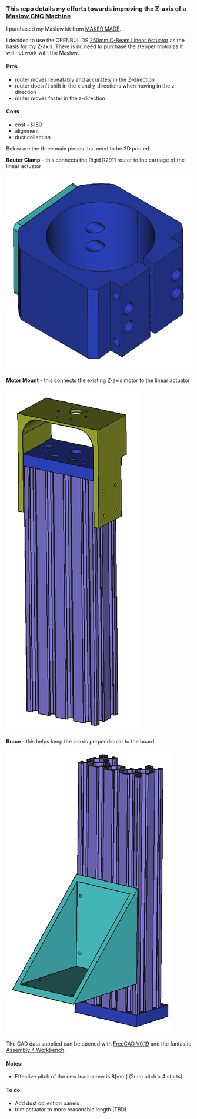 ### This repo details my efforts towards improving the Z-axis of a [Maslow CNC Machine](https://www.maslowcnc.com/)

I purchased my Maslow kit from [MAKER MADE](https://makermade.com/).  

I decided to use the OPENBUILDS [250mm C-Beam Linear Actuator](https://openbuildspartstore.com/c-beam-linear-actuator-bundle/) as the basis for my Z-axis.  There is no need to purchase the stepper motor as it will not work with the Maslow.


#### Pros
* router moves repeatably and accurately in the Z-direction
* router doesn't shift in the x and y-directions when moving in the z-direction
* router moves faster in the z-direction

#### Cons
* cost ~$150
* alignment
* dust collection


Below are the three main pieces that need to be 3D printed.  
 
**Router Clamp** - this connects the Rigid R2911 router to the carriage of the linear actuator

![](maslow_z_axis_router_clamp.png)


**Motor Mount** - this connects the existing Z-axis motor to the linear actuator 

![](maslow_z_axis_motor_mount.png)


**Brace** - this helps keep the z-axis perpendicular to the board 

![](maslow_z_axis_brace.png)



The CAD data supplied can be opened with [FreeCAD V0.19](https://www.freecadweb.org/) and the fantastic [Assembly 4 Workbench](https://github.com/Zolko-123/FreeCAD_Assembly4).

#### Notes:
* Effective pitch of the new lead screw is 8[mm] (2mm pitch x 4 starts)


#### To do:
* Add dust collection panels
* trim actuator to more reasonable length (TBD)
